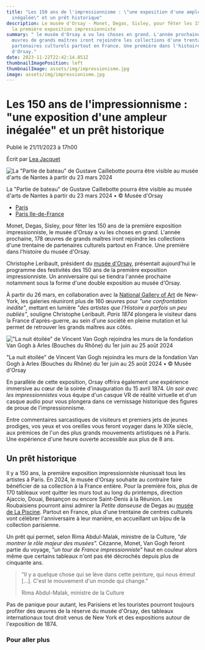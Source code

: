 ```yaml
---
title: "Les 150 ans de l'impressionnisme : \"une exposition d'une ampleur
  inégalée\" et un prêt historique"
description: Le musée d'Orsay - Monet, Degas, Sisley, pour fêter les 150 ans de
  la première exposition impressionniste
summary: " le musée d'Orsay a vu les choses en grand. L'année prochaine, 178
  œuvres de grands maîtres iront rejoindre les collections d'une trentaine de
  partenaires culturels partout en France. Une première dans l'histoire du musée
  d'Orsay."
date: 2023-11-22T22:42:14.851Z
thumbnailImagePosition: left
thumbnailImage: assets/img/impressionisme.jpg
image: assets/img/impressionisme.jpg
---
```

<!--StartFragment-->

# Les 150 ans de l'impressionnisme : "une exposition d'une ampleur inégalée" et un prêt historique

Publié le 21/11/2023 à 17h00

Écrit par [Lea Jacquet](https://france3-regions.francetvinfo.fr/redaction/lea-jacquet)

![La "Partie de bateau" de Gustave Caillebotte pourra être visible au musée d'arts de Nantes à partir du 23 mars 2024](https://france3-regions.francetvinfo.fr/image/EqDeRmeqWvOLvv8BSHsFPe4kZaU/600x400/regions/2023/11/21/caillebotte-partiebateau-655cba56ef286584342177.jpg)

La "Partie de bateau" de Gustave Caillebotte pourra être visible au musée d'arts de Nantes à partir du 23 mars 2024 • © Musée d'Orsay

* [Paris](https://france3-regions.francetvinfo.fr/paris-ile-de-france/paris)
* [Paris Ile-de-France](https://france3-regions.francetvinfo.fr/paris-ile-de-france/)

Monet, Degas, Sisley, pour fêter les 150 ans de la première exposition impressionniste, le musée d'Orsay a vu les choses en grand. L'année prochaine, 178 œuvres de grands maîtres iront rejoindre les collections d'une trentaine de partenaires culturels partout en France. Une première dans l'histoire du musée d'Orsay.

Christophe Leribault, président du [musée d'Orsay](https://www.musee-orsay.fr/fr), présentait aujourd'hui le programme des festivités des 150 ans de la première exposition impressionniste. Un anniversaire qui se tiendra l'année prochaine notamment sous la forme d'une double exposition au musée d'Orsay.

À partir du 26 mars, en collaboration avec la [National Gallery of Art](https://www.nga.gov/) de New-York, les galeries réuniront plus de 160 œuvres pour *"une confrontation inédite"*, mettant en lumière *"des artistes que l'Histoire a parfois un peu oubliés"*, souligne Christophe Leribault. *Paris 1874* plongera le visiteur dans la France d'après-guerre, au sein d'une société en pleine mutation et lui permet de retrouver les grands maîtres aux côtés.

!["La nuit étoilée" de Vincent Van Gogh rejoindra les murs de la fondation Van Gogh à Arles (Bouches du Rhône) du 1er juin au 25 août 2024](https://france3-regions.francetvinfo.fr/image/WutJZqdt_NbTSZIgtTSqozQ7Z5c/0x913:4347x3357/800x450/filters:format(webp)/regions/2023/11/21/vangogh-nuitetoilee-655cb9883b323274441848.jpg)

"La nuit étoilée" de Vincent Van Gogh rejoindra les murs de la fondation Van Gogh à Arles (Bouches du Rhône) du 1er juin au 25 août 2024 • © Musée d'Orsay

En parallèle de cette exposition, Orsay offrira également une expérience immersive au cœur de la soirée d'inauguration du 15 avril 1874. *Un soir avec les impressionnistes* vous équipe d'un casque VR de réalité virtuelle et d'un casque audio pour vous plongera dans ce vernissage historique des figures de proue de l'impressionnisme.

Entre commentaires sarcastiques de visiteurs et premiers jets de jeunes prodiges, vos yeux et vos oreilles vous feront voyager dans le XIXe siècle, aux prémices de l'un des plus grands mouvements artistiques né à Paris. Une expérience d'une heure ouverte accessible aux plus de 8 ans.

## Un prêt historique

Il y a 150 ans, la première exposition impressionniste réunissait tous les artistes à Paris. En 2024, le musée d'Orsay souhaite au contraire faire bénéficier de sa collection à la France entière. Pour la première fois, plus de 170 tableaux vont quitter les murs tout au long du printemps, direction Ajaccio, Douai, Besançon ou encore Saint-Denis à la Réunion. Les Roubaisiens pourront ainsi admirer la *Petite danseuse* de Degas au [musée de La Piscine](https://www.roubaix-lapiscine.com/). Partout en France, plus d'une trentaine de centres culturels vont célébrer l'anniversaire à leur manière, en accueillant un bijou de la collection parisienne.

Un prêt qui permet, selon Rima Abdul-Malak, ministre de la Culture, *"de montrer le rôle majeur des musées".* Cézanne, Monet, Van Gogh feront partie du voyage, *"un tour de France impressionniste"* haut en couleur alors même que certains tableaux n'ont pas été décrochés depuis plus de cinquante ans.

> "Il y a quelque chose qui se lève dans cette peinture, qui nous émeut \[...]. C'est le mouvement d'un monde qui change."
>
> Rima Abdul-Malak, ministre de la Culture

Pas de panique pour autant, les Parisiens et les touristes pourront toujours profiter des œuvres de la réserve du musée d'Orsay, des tableaux internationaux tout droit venus de New York et des expositions autour de l'exposition de 1874.

### Pour aller plus 

<!--EndFragment-->